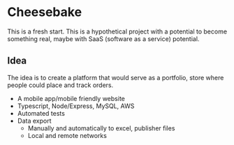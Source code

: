 # Cheesebake

This is a fresh start. This is a hypothetical project with a potential to become something real, maybe with SaaS (software as a service) potential.

## Idea

The idea is to create a platform that would serve as a portfolio, store where people could place and track orders.

- A mobile app/mobile friendly website
- Typescript, Node/Express, MySQL, AWS
- Automated tests
- Data export
    - Manually and automatically to excel, publisher files
    - Local and remote networks